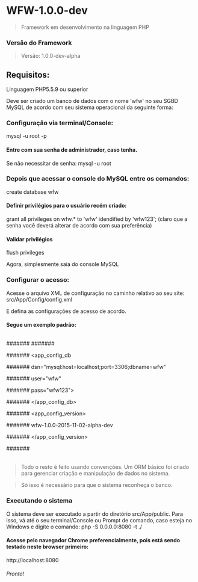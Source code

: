 WFW-1.0.0-dev
=============
>Framework em desenvolvimento na linguagem PHP 

### Versão do Framework
> Versão: 1.0.0-dev-alpha



## Requisitos:
Linguagem PHP5.5.9 ou superior

Deve ser criado um banco de dados com o nome 'wfw' no seu SGBD MySQL de acordo com seu sistema operacional da seguinte forma:

### Configuração via terminal/Console:
mysql -u root -p

#### Entre com sua senha de administrador, caso tenha. 
Se não necessitar de senha:
mysql -u root

### Depois que acessar o console do MySQL entre os comandos:
create database wfw

#### Definir privilégios para o usuário recém criado:
grant all privileges on wfw.* to 'wfw' idendified by 'wfw123';
(claro que a senha você deverá alterar de acordo com sua preferência)

#### Validar privilégios
flush privileges

Agora, simplesmente saia do console MySQL

### Configurar o acesso:

Acesse o arquivo XML de configuração no caminho relativo ao seu site:
src/App/Config/config.xml

E defina as configurações de acesso de acordo.

#### Segue um exemplo padrão:

###### <?xml version="1.0" encoding="UTF-8"?>
####### <!--
####### To change this license header, choose License Headers in Project Properties.
####### To change this template file, choose Tools | Templates
####### and open the template in the editor.
####### -->
####### <config>
  
#######    <app_config_db 

#######            dsn="mysql:host=localhost;port=3306;dbname=wfw"

#######            user="wfw"

#######            pass="wfw123">

#######    </app_config_db>

#######    <app_config_version>

#######        wfw-1.0.0-2015-11-02-alpha-dev

#######    </app_config_version>

####### </config>

######

> Todo o resto é feito usando convenções.
> Um ORM básico foi criado para gerenciar criação e manipulação de dados no sistema.

> Só isso é necessário para que o sistema reconheça o banco.

### Executando o sistema
O sistema deve ser executado a partir do diretório src/App/public.
Para isso, vá até o seu terminal/Console ou Prompt de comando, caso esteja no Windows e digite o comando:
php -S 0.0.0.0:8080 -t ./

#### Acesse pelo navegador Chrome preferencialmente, pois está sendo testado neste browser primeiro:
http://localhost:8080


###### Pronto!
